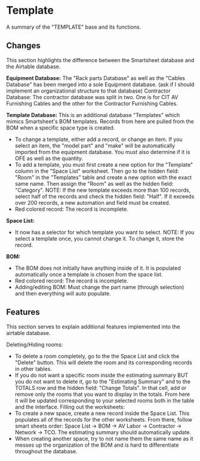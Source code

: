 # Template
A summary of the "TEMPLATE" base and its functions.

## Changes
This section highlights the difference between the Smartsheet database and the Airtable database.

**Equipment Database:**
The "Rack parts Database" as well as the "Cables Database" has been merged into a sole Equipment database. (ask if I should implement an organizational structure to that database)
Contractor Database:
The contractor database was split in two. One is for CIT AV Furnishing Cables and the other for the Contractor Furnishing Cables. 

**Template Database:** 
This is an additional database "Templates" which mimics Smartsheet's BOM templates. Records from here are pulled from the BOM when a specific space type is created. 
- To change a template, either add a record, or change an item. If you select an item, the "model part" and "make" will be automatically imported from the equipment database. You must also determine if it is OFE as well as the quantity.
- To add a template, you must first create a new option for the "Template" column in the "Space List" worksheet. Then go to the hidden field:  "Room" in the "Templates" table and create a new option with the exact same name. Then assign the "Room" as well as the hidden field:  "Category". NOTE: If the new template exceeds more than 100 records, select half of the records and check the hidden field: "Half". If it exceeds over 200 records, a new automation and field must be created.
- Red colored record: The record is incomplete.
  
**Space List:**
- It now has a selector for which template you want to select. NOTE: If you select a template once, you cannot change it. To change it, store the record.

**BOM:**
- The BOM does not initially have anything inside of it. It is populated automatically once a template is chosen from the space list.
- Red colored record: The record is incomplete.
- Adding/editing BOM: Must change the part name (through selection) and then everything will auto populate. 

## Features
This section serves to explain additional features implemented into the airtable database.

Deleting/Hiding rooms:
- To delete a room completely, go to the the Space List and click the "Delete" button. This will delete the room and its corresponding records in other tables.
- If you do not want a specific room inside the estimating summary BUT you do not want to delete it, go to the "Estimating Summary" and to the TOTALS row and the hidden field: "Change Totals". In that cell, add or remove only the rooms that you want to display in the totals. From here it will be updated corresponding to your selected rooms both in the table and the interface.
Filling out the worksheets:
- To create a new space, create a new record inside the Space List. This populates all of the records for the other worksheets. From there, follow smart sheets order: Space List -> BOM -> AV Labor -> Contractor -> Network -> TCO. The estimating summary should automatically update.
- When creating another space, try to not name them the same name as it messes up the organization of the BOM and is hard to differentiate throughout the database.

